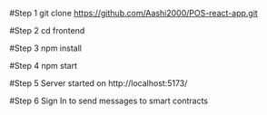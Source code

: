 #Step 1
git clone https://github.com/Aashi2000/POS-react-app.git

#Step 2
cd frontend

#Step 3
npm install

#Step 4
npm start

#Step 5 
Server started on http://localhost:5173/

#Step 6
Sign In to send messages to smart contracts
